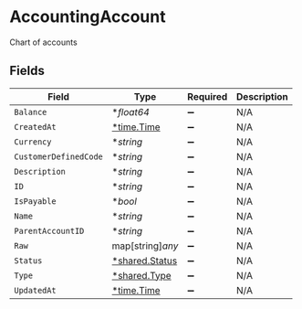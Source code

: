 # AccountingAccount

Chart of accounts


## Fields

| Field                                                  | Type                                                   | Required                                               | Description                                            |
| ------------------------------------------------------ | ------------------------------------------------------ | ------------------------------------------------------ | ------------------------------------------------------ |
| `Balance`                                              | **float64*                                             | :heavy_minus_sign:                                     | N/A                                                    |
| `CreatedAt`                                            | [*time.Time](https://pkg.go.dev/time#Time)             | :heavy_minus_sign:                                     | N/A                                                    |
| `Currency`                                             | **string*                                              | :heavy_minus_sign:                                     | N/A                                                    |
| `CustomerDefinedCode`                                  | **string*                                              | :heavy_minus_sign:                                     | N/A                                                    |
| `Description`                                          | **string*                                              | :heavy_minus_sign:                                     | N/A                                                    |
| `ID`                                                   | **string*                                              | :heavy_minus_sign:                                     | N/A                                                    |
| `IsPayable`                                            | **bool*                                                | :heavy_minus_sign:                                     | N/A                                                    |
| `Name`                                                 | **string*                                              | :heavy_minus_sign:                                     | N/A                                                    |
| `ParentAccountID`                                      | **string*                                              | :heavy_minus_sign:                                     | N/A                                                    |
| `Raw`                                                  | map[string]*any*                                       | :heavy_minus_sign:                                     | N/A                                                    |
| `Status`                                               | [*shared.Status](../../../pkg/models/shared/status.md) | :heavy_minus_sign:                                     | N/A                                                    |
| `Type`                                                 | [*shared.Type](../../../pkg/models/shared/type.md)     | :heavy_minus_sign:                                     | N/A                                                    |
| `UpdatedAt`                                            | [*time.Time](https://pkg.go.dev/time#Time)             | :heavy_minus_sign:                                     | N/A                                                    |